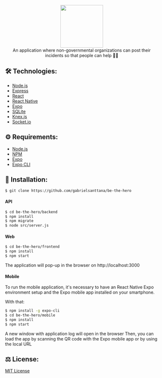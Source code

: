 <div align="center">
  <img src="https://raw.githubusercontent.com/gabrielsanttana/be-the-hero/24bdfa7c62d3e010475d18d1383cd260d3ed9a1a/front-end/src/assets/logo.svg" height="140" width="140"/>
</div>

<div align="center">An application where non-governmental organizations can post their incidents so that people can help 🦸‍♂️</div>

## 🛠️ Technologies:

<ul>
  <li><a href="https://nodejs.org/en/">Node.js</a></li>
  <li><a href="https://expressjs.com/">Express</a></li>
  <li><a href="https://reactjs.org/">React</a></li>
  <li><a href="https://reactnative.dev/">React Native</a></li>
  <li><a href="https://expo.io/">Expo</a></li>
  <li><a href="https://www.sqlite.org/index.html">SQLite</a></li>
  <li><a href="http://knexjs.org/">Knex.js</a></li>
  <li><a href="https://socket.io/">Socket.io</a></li>
</ul>

## ⚙️ Requirements:

<ul>
  <li><a href="https://nodejs.org/en/">Node.js</a></li>
  <li><a href="https://www.npmjs.com/">NPM</a></li>
  <li><a href="https://expo.io/">Expo</a></li>
  <li><a href="https://expo.io/">Expo CLI</a></li>
</ul>

## 🚀 Installation:

```
$ git clone https://github.com/gabrielsanttana/be-the-hero
```

#### API
```bash
$ cd be-the-hero/backend
$ npm install
$ npm migrate
$ node src/server.js
```

#### Web

```bash
$ cd be-the-hero/frontend
$ npm install
$ npm start 
```

The application will pop-up in the browser on http://localhost:3000

#### Mobile

To run the mobile application, it's necessary to have an React Native Expo environment setup and the Expo mobile app installed on your smartphone. 

With that:

```bash
$ npm install -g expo-cli
$ cd be-the-hero/mobile
$ npm install
$ npm start
```

A new window with application log will open in the browser
Then, you can load the app by scanning the QR code with the Expo mobile app or by using the local URL

## ⚖️ License:

[MIT License](https://github.com/gabrielsanttana/be-the-hero/blob/master/LICENSE)

